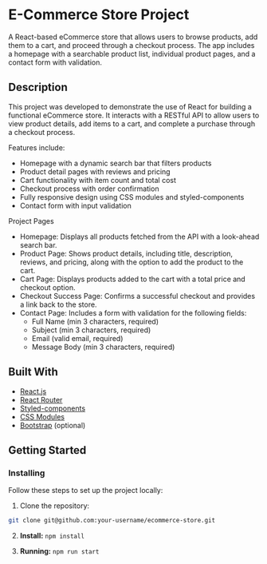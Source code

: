 # E-Commerce Store Project

A React-based eCommerce store that allows users to browse products, add them to a cart, and proceed through a checkout process. The app includes a homepage with a searchable product list, individual product pages, and a contact form with validation.

## Description

This project was developed to demonstrate the use of React for building a functional eCommerce store. It interacts with a RESTful API to allow users to view product details, add items to a cart, and complete a purchase through a checkout process.

Features include:

- Homepage with a dynamic search bar that filters products
- Product detail pages with reviews and pricing
- Cart functionality with item count and total cost
- Checkout process with order confirmation
- Fully responsive design using CSS modules and styled-components
- Contact form with input validation


Project Pages
- Homepage: Displays all products fetched from the API with a look-ahead search bar.
- Product Page: Shows product details, including title, description, reviews, and pricing, along with the option to add the 
  product to the cart.
- Cart Page: Displays products added to the cart with a total price and checkout option.
- Checkout Success Page: Confirms a successful checkout and provides a link back to the store.
- Contact Page: Includes a form with validation for the following fields:
   - Full Name (min 3 characters, required)
   - Subject (min 3 characters, required)
   - Email (valid email, required)
   - Message Body (min 3 characters, required)

## Built With

- [React.js](https://reactjs.org/)
- [React Router](https://reactrouter.com/)
- [Styled-components](https://styled-components.com/)
- [CSS Modules](https://github.com/css-modules/css-modules)
- [Bootstrap](https://getbootstrap.com/) (optional)

## Getting Started

### Installing

Follow these steps to set up the project locally:

1. Clone the repository:

```bash
git clone git@github.com:your-username/ecommerce-store.git
```

2. **Install:**
   `npm install`

3. **Running:**
   `npm run start`
